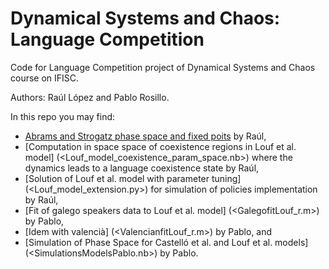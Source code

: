 # Dynamical Systems and Chaos: Language Competition
Code for Language Competition project of Dynamical Systems and Chaos course on IFISC. 

Authors: Raúl López and Pablo Rosillo.

In this repo you may find:

- [Abrams and Strogatz phase space and fixed poits](<Abrams_y_Strogatz_model_phase_space_and_fixed_points.nb>) by Raúl,
- [Computation in space space of coexistence regions in Louf et al. model] (<Louf_model_coexistence_param_space.nb>) where the dynamics leads to a language coexistence state by Raúl,
- [Solution of Louf et al. model with parameter tuning] (<Louf_model_extension.py>) for simulation of policies implementation by Raúl,
- [Fit of galego speakers data to Louf et al. model] (<GalegofitLouf_r.m>) by Pablo,
- [Idem with valencià] (<ValencianfitLouf_r.m>) by Pablo, and
- [Simulation of Phase Space for Castelló et al. and Louf et al. models] (<SimulationsModelsPablo.nb>) by Pablo.
